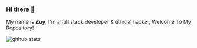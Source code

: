### Hi there 👋


My name is **Zuy**, I'm a full stack developer & ethical hacker, 
Welcome To My Repository!

![github stats](https://github-readme-stats.vercel.app/api?username=kingzuy&show_icons=true&theme=tokyonight )
